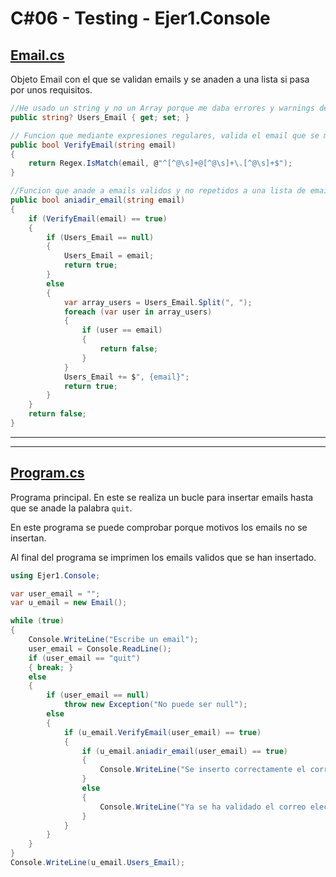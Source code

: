 # C#06 - Testing - Ejer1.Console

## [Email.cs](https://github.com/dahurtado/LemonCode/blob/main/csharp/UnitTestSol/Ejer1.Console/Email.cs)

Objeto Email con el que se validan emails y se anaden a una lista si pasa por unos requisitos.

``` csharp
//He usado un string y no un Array porque me daba errores y warnings de que el Array podria ser null. Al final acabo separandolo como un array para compararlo.
public string? Users_Email { get; set; }

// Funcion que mediante expresiones regulares, valida el email que se manda por parametro
public bool VerifyEmail(string email)
{
	return Regex.IsMatch(email, @"^[^@\s]+@[^@\s]+\.[^@\s]+$");
}

//Funcion que anade a emails validos y no repetidos a una lista de emails.
public bool aniadir_email(string email)
{
	if (VerifyEmail(email) == true)
	{
		if (Users_Email == null)
		{
			Users_Email = email;
			return true;
		}
		else
		{
			var array_users = Users_Email.Split(", ");
			foreach (var user in array_users)
			{
				if (user == email)
				{
					return false;
				}
			}
			Users_Email += $", {email}";
			return true;
		}
	}
	return false;
}
```

---
---

## [Program.cs](https://github.com/dahurtado/LemonCode/blob/main/csharp/UnitTestSol/Ejer1.Console/Program.cs)

Programa principal. En este se realiza un bucle para insertar emails hasta que se anade la palabra <code>quit</code>.

En este programa se puede comprobar porque motivos los emails no se insertan.

Al final del programa se imprimen los emails validos que se han insertado.

``` csharp
using Ejer1.Console;

var user_email = "";
var u_email = new Email();

while (true)
{
    Console.WriteLine("Escribe un email");
    user_email = Console.ReadLine();
    if (user_email == "quit")
    { break; }
    else
    {
        if (user_email == null)
            throw new Exception("No puede ser null");
        else
        {
            if (u_email.VerifyEmail(user_email) == true)
            {
                if (u_email.aniadir_email(user_email) == true)
                {
                    Console.WriteLine("Se inserto correctamente el correo");
                }
                else
                {
                    Console.WriteLine("Ya se ha validado el correo electronico");
                }
            }
        }
    }
}
Console.WriteLine(u_email.Users_Email);
```